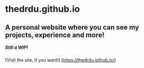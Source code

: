 # thedrdu.github.io

## A personal website where you can see my projects, experience and more!

##### Still a WIP!

[Visit the site, if you want!] (https://thedrdu.github.io/)
